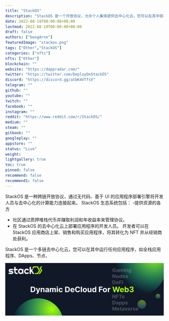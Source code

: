 ```yaml
---
title: "StackOS"
description: "StackOS 是一个开放协议，允许个人集体提供去中心化云，您可以在其中部署任何全栈应用程序"
date: 2022-08-19T00:00:00+08:00
lastmod: 2022-08-19T00:00:00+08:00
draft: false
authors: ["boogArno"]
featuredImage: "stackos.png"
tags: ["Other","StackOS"]
categories: ["nfts"]
nfts: ["Other"]
blockchain: ""
website: "https://dappradar.com/"
twitter: "https://twitter.com/DeployOnStackOS"
discord: "https://discord.gg/atbK4VTfsV"
telegram: ""
github: ""
youtube: ""
twitch: ""
facebook: ""
instagram: ""
reddit: "https://www.reddit.com/r/StackOS/"
medium: ""
steam: ""
gitbook: ""
googleplay: ""
appstore: ""
status: "Live"
weight: 
lightgallery: true
toc: true
pinned: false
recommend: false
recommend1: false
---
```

StackOS 是一种跨链开放协议，通过无代码、基于 UI 的应用程序部署引擎将开发人员与去中心化的计算能力连接起来。
StackOS 生态系统包括：
-提供资源的各方

- 社区通过质押堆栈代币并赚取利润和年收益率来管理协议。
- 在 StackOS 的去中心化云上部署应用程序的开发人员。 开发者可以在 StackOS 应用商店上架、销售和购买应用程序，将其转化为 NFT 并从经销商处获利。

StackOS 是一个多链去中心化云，您可以在其中运行任何应用程序，如全栈应用程序、DApps、节点、

![1080x360](1080x360.jpg)